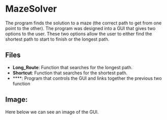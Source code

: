 # MazeSolver
The program finds the solution to a maze (the correct path to get from one point to the other). The program was designed into a GUI that gives two options to the user. These two options allow the user to either find the shortest path to start to finish or the longest path. 

## Files
* **Long_Route**: Function that searches for the longest path.
* **Shortcut**: Function that searches for the shortest path.
*  ****: Program that controls the GUI and links together the previous two function

## Image:
Here below we can see an image of the GUI.
